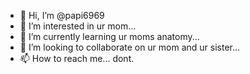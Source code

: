 - 👋 Hi, I’m @papi6969
- 👀 I’m interested in ur mom...
- 🌱 I’m currently learning ur moms anatomy...
- 💞️ I’m looking to collaborate on ur mom and ur sister...
- 📫 How to reach me... dont.

<!---
papi6969/papi6969 is a ✨ special ✨ repository because its `README.md` (this file) appears on your GitHub profile.
You can click the Preview link to take a look at your changes.
--->
